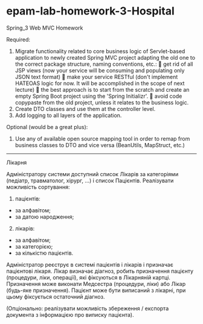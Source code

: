 # epam-lab-homework-3-Hospital

Spring_3 Web MVC Homework

Required:
1.	Migrate functionality related to core business logic of Servlet-based application to newly created Spring MVC project adapting the old one to the correct package structure, naming conventions, etc.:
	get rid of all JSP views (now your service will be consuming and populating only JSON text format)
	make your service RESTful (don't implement HATEOAS logic for now. It will be accomplished in the scope of next lecture)
	the best approach is to start from the scratch and create an empty Spring Boot project using the 'Spring Initializr'.
	avoid code copypaste from the old project, unless it relates to the business logic.
2.	Create DTO classes and use them at the controller level.
3.	Add logging to all layers of the application.

Optional (would be a great plus):
1. Use any of available open source mapping tool in order to remap from business classes to DTO and vice versa (BeanUtils, MapStruct, etc.)



---------
Лікарня

Адміністратору системи доступний список Лікарів за категоріями (педіатр, травматолог, хірург, ...) і список Пацієнтів. Реалізувати можливість сортування:
1) пацієнтів:
- за алфавітом;
- за датою народження;
2) лікарів:
- за алфавітом;
- за категорією;
- за кількістю пацієнтів.

Адміністратор реєструє в системі пацієнтів і лікарів і призначає пацієнтові лікаря.
Лікар визначає діагноз, робить призначення пацієнту (процедури, ліки, операції), які фіксуються в Лікарняній картці. Призначення може виконати Медсестра (процедури, ліки) або Лікар (будь-яке призначення).
Пацієнт може бути виписаний з лікарні, при цьому фіксується остаточний діагноз.

(Опціонально: реалізувати можливість збереження / експорта документа з інформацією про виписку пацієнта).